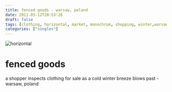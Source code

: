 ```yaml
---
title: fenced goods - warsaw, poland
date: 2011-03-12T20:53:26
draft: false
tags: [clothing, horizontal, market, monochrom, shopping, winter,warsaw,poland]
categories: ["singles"]
---
```

![horizontal](/p/sbr-20110312-14112031118.jpg)
<!--more-->
# fenced goods
a shopper inspects clothing for sale as a cold winter breeze blows past - warsaw, poland
